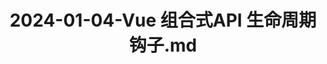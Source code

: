 ---
layout: post
title: 2024-01-04-Vue 组合式API 生命周期钩子.md
categories: [Vue]
description: 
keywords: Vue 组合式API 生命周期钩子.md
mermaid: false
sequence: false
flow: false
mathjax: false
mindmap: false
mindmap2: false
---